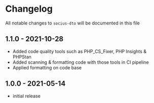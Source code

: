 # Changelog

All notable changes to `socius-dto` will be documented in this file

## 1.1.0 - 2021-10-28

- Added code quality tools such as PHP_CS_Fixer, PHP Insights & PHPStan
- Added scanning & formatting code with those tools in CI pipeline
- Applied formatting on code base

## 1.0.0 - 2021-05-14

- initial release
